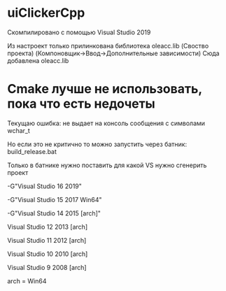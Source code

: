 # uiClickerCpp
Скомпилировано с помощью Visual Studio 2019

Из настроект только прилинкована библиотека oleacc.lib
(Своство проекта) (Компоновщик->Ввод->Дополнительные зависимости) Сюда добавлена 
oleacc.lib

# Cmake лучше не использовать, пока что есть недочеты
Текущаю ошибка: не выдает на консоль сообщения с символами wchar_t

Но если это не критично то можно запустить через батник: build_release.bat

Только в батнике нужно поставить для какой VS нужно сгенерить проект

-G"Visual Studio 16 2019"

-G"Visual Studio 15 2017 Win64"

-G"Visual Studio 14 2015 [arch]"

 Visual Studio 12 2013 [arch]

 Visual Studio 11 2012 [arch]

 Visual Studio 10 2010 [arch]

 Visual Studio 9 2008 [arch]

arch = Win64
